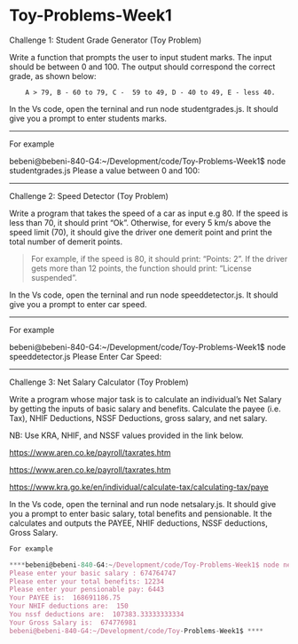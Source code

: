 # Toy-Problems-Week1

Challenge 1: Student Grade Generator (Toy Problem)

Write a function that prompts the user to input student marks. The input should be between 0 and 100. The output should correspond the correct grade, as shown below: 

        A > 79, B - 60 to 79, C -  59 to 49, D - 40 to 49, E - less 40.

In the Vs code, open the terninal and run node studentgrades.js. It should give you a prompt to enter students marks.
****
For example 

bebeni@bebeni-840-G4:~/Development/code/Toy-Problems-Week1$ node studentgrades.js
Please a value between 0 and 100: 
****



Challenge 2: Speed Detector (Toy Problem)

Write a program that takes the speed of a car as input e.g 80. If the speed is less than 70, it should print “Ok”. Otherwise, for every 5 km/s above the speed limit (70), it should give the driver one demerit point and print the total number of demerit points.

   > For example, if the speed is 80, it should print: “Points: 2”. If the driver gets more than 12 points, the function should print: “License suspended”.


In the Vs code, open the terninal and run node speeddetector.js. It should give you a prompt to enter car speed.
****
For example 

bebeni@bebeni-840-G4:~/Development/code/Toy-Problems-Week1$ node speeddetector.js
Please Enter Car Speed: 
****




Challenge 3: Net Salary Calculator (Toy Problem)

Write a program whose major task is to calculate an individual’s Net Salary by getting the inputs of basic salary and benefits. Calculate the payee (i.e. Tax), NHIF Deductions, NSSF Deductions, gross salary, and net salary. 

NB: Use KRA, NHIF, and NSSF values provided in the link below.

https://www.aren.co.ke/payroll/taxrates.htm 

https://www.aren.co.ke/payroll/taxrates.htm

https://www.kra.go.ke/en/individual/calculate-tax/calculating-tax/paye


In the Vs code, open the terninal and run node netsalary.js. It should give you a prompt to enter basic salary, total benefits and pensionable. It the calculates and outputs the PAYEE, NHIF deductions, NSSF deductions, Gross Salary.

```javascript
For example 

****bebeni@bebeni-840-G4:~/Development/code/Toy-Problems-Week1$ node netsalary.js
Please enter your basic salary : 674764747
Please enter your total benefits: 12234
Please enter your pensionable pay: 6443
Your PAYEE is:  168691186.75
Your NHIF deductions are:  150
You nssf deductions are:  107383.33333333334
Your Gross Salary is:  674776981
bebeni@bebeni-840-G4:~/Development/code/Toy-Problems-Week1$ ****
```